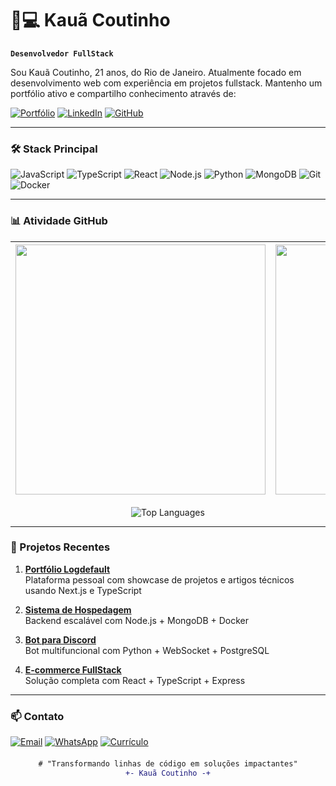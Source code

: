 # 👨💻 Kauã Coutinho

**`Desenvolvedor FullStack`**

Sou Kauã Coutinho, 21 anos, do Rio de Janeiro. Atualmente focado em desenvolvimento web com experiência em projetos fullstack. Mantenho um portfólio ativo e compartilho conhecimento através de:

[![Portfólio](https://img.shields.io/badge/🌐-Portfólio-2CA5E0?style=for-the-badge&logo=google-chrome)](https://logdefault.com)
[![LinkedIn](https://img.shields.io/badge/-LinkedIn-0077B5?style=for-the-badge&logo=linkedin)](https://www.linkedin.com/in/kau%C3%A3-coutinho-333561219/)
[![GitHub](https://img.shields.io/badge/-GitHub-181717?style=for-the-badge&logo=github)](https://github.com/logdefault)

---

### 🛠️ Stack Principal

![JavaScript](https://img.shields.io/badge/-JavaScript-F7DF1E?style=for-the-badge&logo=javascript&logoColor=black)
![TypeScript](https://img.shields.io/badge/-TypeScript-3178C6?style=for-the-badge&logo=typescript)
![React](https://img.shields.io/badge/-React-61DAFB?style=for-the-badge&logo=react&logoColor=black)
![Node.js](https://img.shields.io/badge/-Node.js-339933?style=for-the-badge&logo=node.js)
![Python](https://img.shields.io/badge/-Python-3776AB?style=for-the-badge&logo=python)
![MongoDB](https://img.shields.io/badge/-MongoDB-47A248?style=for-the-badge&logo=mongodb)
![Git](https://img.shields.io/badge/-Git-F05032?style=for-the-badge&logo=git)
![Docker](https://img.shields.io/badge/-Docker-2496ED?style=for-the-badge&logo=docker)

---

### 📊 Atividade GitHub

<div align="center">

| <img align="center" src="https://github-readme-stats.vercel.app/api?username=logdefault&show_icons=true&theme=vision-friendly-dark&locale=pt-br&hide_border=true" width="400"> | <img align="center" src="https://github-readme-streak-stats.herokuapp.com/?user=logdefault&theme=vision-friendly-dark&hide_border=true" width="400"> |
|-------------|-------------|

![Top Languages](https://github-readme-stats.vercel.app/api/top-langs/?username=logdefault&layout=compact&theme=vision-friendly-dark&hide_border=true&langs_count=8)

</div>

---

### 🚀 Projetos Recentes

1. **[Portfólio Logdefault](https://logdefault.com)**  
   Plataforma pessoal com showcase de projetos e artigos técnicos usando Next.js e TypeScript

2. **[Sistema de Hospedagem](https://github.com/logdefault/hosting-system)**  
   Backend escalável com Node.js + MongoDB + Docker

3. **[Bot para Discord](https://github.com/logdefault/discord-bot)**  
   Bot multifuncional com Python + WebSocket + PostgreSQL

4. **[E-commerce FullStack](https://github.com/logdefault/ecommerce)**  
   Solução completa com React + TypeScript + Express

---

### 📫 Contato

[![Email](https://img.shields.io/badge/-contato@logdefault.com-D14836?style=for-the-badge&logo=gmail)](mailto:contato@logdefault.com)
[![WhatsApp](https://img.shields.io/badge/-21_99773_4609-25D366?style=for-the-badge&logo=whatsapp)](https://wa.me/5521997734609)
[![Currículo](https://img.shields.io/badge/-📄_Currículo-00599C?style=for-the-badge&logo=adobe-acrobat-reader)](https://logdefault.com/cv.pdf)

<div align="center" style="margin-top: 20px;">
  
```diff
# "Transformando linhas de código em soluções impactantes"
+- Kauã Coutinho -+
